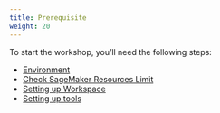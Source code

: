 ```yaml
---
title: Prerequisite 
weight: 20
---
```


To start the workshop, you’ll need the following steps:

- [Environment](./environment/)
- [Check SageMaker Resources Limit](./check-sm-limit/)
- [Setting up Workspace](./workspace/)
- [Setting up tools](./tools/)